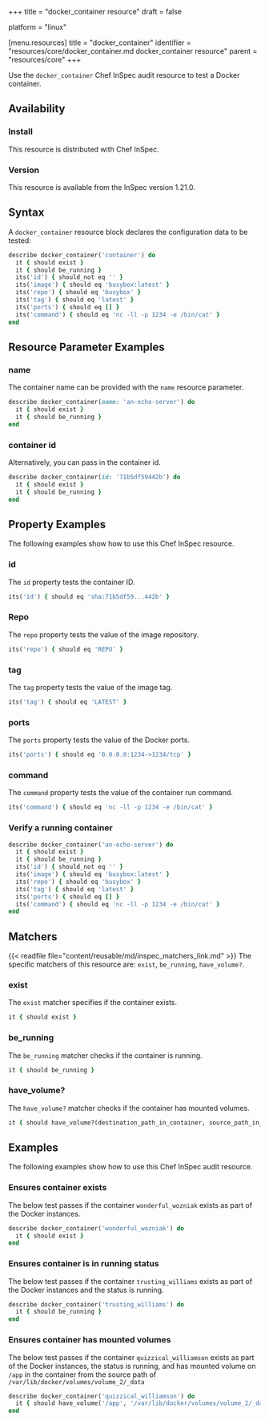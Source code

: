 +++
title = "docker_container resource"
draft = false

platform = "linux"

[menu.resources]
    title = "docker_container"
    identifier = "resources/core/docker_container.md docker_container resource"
    parent = "resources/core"
+++

Use the `docker_container` Chef InSpec audit resource to test a Docker container.

## Availability

### Install

This resource is distributed with Chef InSpec.

### Version

This resource is available from the InSpec version 1.21.0.

## Syntax

A `docker_container` resource block declares the configuration data to be tested:

```ruby
describe docker_container('container') do
  it { should exist }
  it { should be_running }
  its('id') { should_not eq '' }
  its('image') { should eq 'busybox:latest' }
  its('repo') { should eq 'busybox' }
  its('tag') { should eq 'latest' }
  its('ports') { should eq [] }
  its('command') { should eq 'nc -ll -p 1234 -e /bin/cat' }
end
```

## Resource Parameter Examples

### name

The container name can be provided with the `name` resource parameter.

```ruby
describe docker_container(name: 'an-echo-server') do
  it { should exist }
  it { should be_running }
end
```

### container id

Alternatively, you can pass in the container id.

```ruby
describe docker_container(id: '71b5df59442b') do
  it { should exist }
  it { should be_running }
end
```

## Property Examples

The following examples show how to use this Chef InSpec resource.

### id

The `id` property tests the container ID.

```ruby
its('id') { should eq 'sha:71b5df59...442b' }
```

### Repo

The `repo` property tests the value of the image repository.

```ruby
its('repo') { should eq 'REPO' }
```

### tag

The `tag` property tests the value of the image tag.

```ruby
its('tag') { should eq 'LATEST' }
```

### ports

The `ports` property tests the value of the Docker ports.

```ruby
its('ports') { should eq '0.0.0.0:1234->1234/tcp' }
```

### command

The `command` property tests the value of the container run command.

```ruby
its('command') { should eq 'nc -ll -p 1234 -e /bin/cat' }
```

### Verify a running container

```ruby
describe docker_container('an-echo-server') do
  it { should exist }
  it { should be_running }
  its('id') { should_not eq '' }
  its('image') { should eq 'busybox:latest' }
  its('repo') { should eq 'busybox' }
  its('tag') { should eq 'latest' }
  its('ports') { should eq [] }
  its('command') { should eq 'nc -ll -p 1234 -e /bin/cat' }
end
```

## Matchers

{{< readfile file="content/reusable/md/inspec_matchers_link.md" >}}
 The specific matchers of this resource are: `exist`, `be_running`, `have_volume?`.

### exist

The `exist` matcher specifies if the container exists.

```ruby
it { should exist }
```

### be_running

The `be_running` matcher checks if the container is running.

```ruby
it { should be_running }
```

### have_volume?

The `have_volume?` matcher checks if the container has mounted volumes.

```ruby
it { should have_volume?(destination_path_in_container, source_path_in_source) }
```

## Examples

The following examples show how to use this Chef InSpec audit resource.

### Ensures container exists

The below test passes if the container `wonderful_wozniak` exists as part of the Docker instances.

```ruby
describe docker_container('wonderful_wozniak') do
  it { should exist }
end
```

### Ensures container is in running status

The below test passes if the container `trusting_williams` exists as part of the Docker instances and the status is running.

```ruby
describe docker_container('trusting_williams') do
  it { should be_running }
end
```

### Ensures container has mounted volumes

The below test passes if the container `quizzical_williamson` exists as part of the Docker instances, the status is running, and has mounted volume on `/app` in the container from the source path of `/var/lib/docker/volumes/volume_2/_data`

```ruby
describe docker_container('quizzical_williamson') do
  it { should have_volume('/app', '/var/lib/docker/volumes/volume_2/_data') }
end
```
